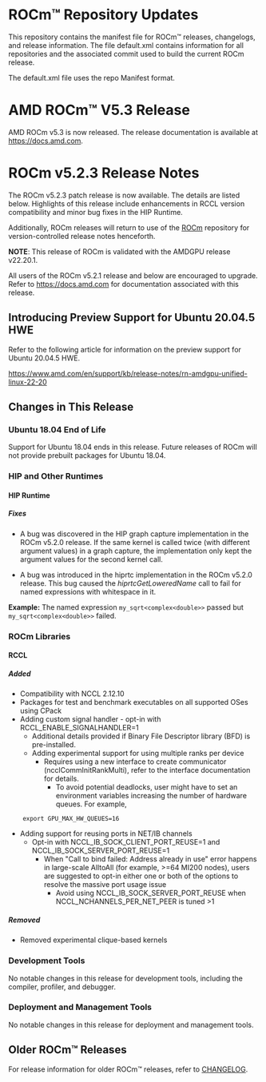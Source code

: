 # ROCm™ Repository Updates
This repository contains the manifest file for ROCm™ releases, changelogs, and release information. The file default.xml contains information for all repositories and the associated commit used to build the current ROCm release.

The default.xml file uses the repo Manifest format.

# AMD ROCm™ V5.3 Release
AMD ROCm v5.3 is now released. The release documentation is available at https://docs.amd.com.

# ROCm v5.2.3 Release Notes
The ROCm v5.2.3 patch release is now available. The details are listed below. Highlights of this release include enhancements in RCCL version compatibility and minor bug fixes in the HIP Runtime.

Additionally, ROCm releases will return to use of the [ROCm](https://github.com/RadeonOpenCompute/ROCm) repository for version-controlled release notes henceforth.

**NOTE**: This release of ROCm is validated with the AMDGPU release v22.20.1.

All users of the ROCm v5.2.1 release and below are encouraged to upgrade. Refer to https://docs.amd.com for documentation associated with this release.


## Introducing Preview Support for Ubuntu 20.04.5 HWE

Refer to the following article for information on the preview support for Ubuntu 20.04.5 HWE.

https://www.amd.com/en/support/kb/release-notes/rn-amdgpu-unified-linux-22-20


## Changes in This Release

### Ubuntu 18.04 End of Life

Support for Ubuntu 18.04 ends in this release. Future releases of ROCm will not provide prebuilt packages for Ubuntu 18.04.


### HIP and Other Runtimes

#### HIP Runtime

##### Fixes

 - A bug was discovered in the HIP graph capture implementation in the ROCm v5.2.0 release. If the same kernel is called twice (with different argument values) in a graph capture, the implementation only kept the argument values for the second kernel call.

- A bug was introduced in the hiprtc implementation in the ROCm v5.2.0 release. This bug caused the *hiprtcGetLoweredName* call to fail for named expressions with whitespace in it.

**Example:** The named expression ```my_sqrt<complex<double>>``` passed but ```my_sqrt<complex<double>>``` failed.


### ROCm Libraries

#### RCCL

##### Added
- Compatibility with NCCL 2.12.10
- Packages for test and benchmark executables on all supported OSes using CPack
- Adding custom signal handler - opt-in with RCCL_ENABLE_SIGNALHANDLER=1
  - Additional details provided if Binary File Descriptor library (BFD) is pre-installed.
  - Adding experimental support for using multiple ranks per device
    - Requires using a new interface to create communicator (ncclCommInitRankMulti),
        refer to the interface documentation for details.
	  - To avoid potential deadlocks, user might have to set an environment variables increasing
	      the number of hardware queues. For example,

```
    export GPU_MAX_HW_QUEUES=16

```
- Adding support for reusing ports in NET/IB channels
  - Opt-in with NCCL_IB_SOCK_CLIENT_PORT_REUSE=1 and NCCL_IB_SOCK_SERVER_PORT_REUSE=1
    - When "Call to bind failed: Address already in use" error happens in large-scale AlltoAll
        (for example, >=64 MI200 nodes), users are suggested to opt-in either one or both of the options to resolve the massive port usage issue
	  - Avoid using NCCL_IB_SOCK_SERVER_PORT_REUSE when NCCL_NCHANNELS_PER_NET_PEER is tuned >1

##### Removed
- Removed experimental clique-based kernels

### Development Tools
No notable changes in this release for development tools, including the compiler, profiler, and debugger.

### Deployment and Management Tools
No notable changes in this release for deployment and management tools.

## Older ROCm™ Releases
For release information for older ROCm™ releases, refer to [CHANGELOG](CHANGELOG.md).
